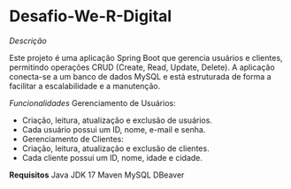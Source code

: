 # Desafio-We-R-Digital

*Descrição*

Este projeto é uma aplicação Spring Boot que gerencia usuários e clientes, permitindo operações CRUD (Create, Read, Update, Delete). A aplicação conecta-se a um banco de dados MySQL e está estruturada de forma a facilitar a escalabilidade e a manutenção.

*Funcionalidades*
Gerenciamento de Usuários:

- Criação, leitura, atualização e exclusão de usuários.
- Cada usuário possui um ID, nome, e-mail e senha.
- Gerenciamento de Clientes:
- Criação, leitura, atualização e exclusão de clientes.
- Cada cliente possui um ID, nome, idade e cidade.

**Requisitos**
Java JDK 17
Maven
MySQL
DBeaver 

